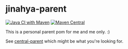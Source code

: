 # jinahya-parent

[![Java CI with Maven](https://github.com/jinahya/jinahya-parent/actions/workflows/maven.yml/badge.svg)](https://github.com/jinahya/jinahya-parent/actions/workflows/maven.yml)
[![Maven Central](https://maven-badges.herokuapp.com/maven-central/com.github.jinahya/jinahya-parent/badge.svg)](https://maven-badges.herokuapp.com/maven-central/io.github.jinahya/jinahya-parent)

This is a personal parent pom for me and me only. :)

See [central-parent](https://github.com/jinahya/central-parent) which might be what you're looking for.
